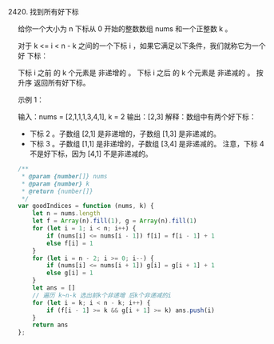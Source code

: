 2420. 找到所有好下标

给你一个大小为 n 下标从 0 开始的整数数组 nums 和一个正整数 k 。

对于 k <= i < n - k 之间的一个下标 i ，如果它满足以下条件，我们就称它为一个 好 下标：

下标 i 之前 的 k 个元素是 非递增的 。
下标 i 之后 的 k 个元素是 非递减的 。
按 升序 返回所有好下标。

 

示例 1：

输入：nums = [2,1,1,1,3,4,1], k = 2
输出：[2,3]
解释：数组中有两个好下标：
- 下标 2 。子数组 [2,1] 是非递增的，子数组 [1,3] 是非递减的。
- 下标 3 。子数组 [1,1] 是非递增的，子数组 [3,4] 是非递减的。
注意，下标 4 不是好下标，因为 [4,1] 不是非递减的。
```js
/**
 * @param {number[]} nums
 * @param {number} k
 * @return {number[]}
 */
var goodIndices = function (nums, k) {
    let n = nums.length
    let f = Array(n).fill(1), g = Array(n).fill(1)
    for (let i = 1; i < n; i++) {
        if (nums[i] <= nums[i - 1]) f[i] = f[i - 1] + 1
        else f[i] = 1
    }
    for (let i = n - 2; i >= 0; i--) {
        if (nums[i] <= nums[i + 1]) g[i] = g[i + 1] + 1
        else g[i] = 1
    }
    let ans = []
    // 遍历 k~n-k 选出前k个非递增 后k个非递减的i
    for (let i = k; i < n - k; i++) {
        if (f[i - 1] >= k && g[i + 1] >= k) ans.push(i)
    }
    return ans
};